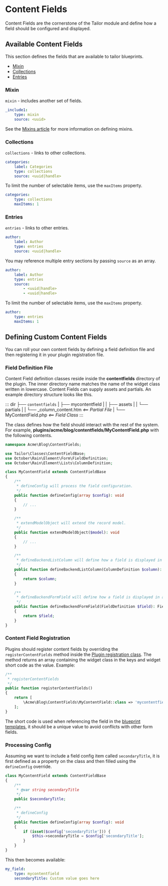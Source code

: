 # Content Fields

Content Fields are the cornerstone of the Tailor module and define how a field should be configured and displayed.

## Available Content Fields

This section defines the fields that are available to tailor blueprints.

<div class="content-list" markdown="1">

- [Mixin](#field-mixin)
- [Collections](#field-collections)
- [Entries](#field-entries)

</div>

<a name="field-mixin"></a>
### Mixin

`mixin` - includes another set of fields.

```yaml
_include1:
    type: mixin
    source: <uuid>
```

See the [Mixins article](../tailor/mixins.md) for more information on defining mixins.

<a name="field-collections"></a>
### Collections

`collections` - links to other collections.

```yaml
categories:
    label: Categories
    type: collections
    source: <uuid|handle>
```

To limit the number of selectable items, use the `maxItems` property.

```yaml
categories:
    type: collections
    maxItems: 1
```

<a name="field-entries"></a>
### Entries

`entries` - links to other entries.

```yaml
author:
    label: Author
    type: entries
    source: <uuid|handle>
```

You may reference multiple entry sections by passing `source` as an array.

```yaml
author:
    label: Author
    type: entries
    source:
        - <uuid|handle>
        - <uuid|handle>
```

To limit the number of selectable items, use the `maxItems` property.

```yaml
author:
    type: entries
    maxItems: 1
```

## Defining Custom Content Fields

You can roll your own content fields by defining a field definition file and then registering it in your plugin registration file.

### Field Definition File

Content Field definition classes reside inside the **contentfields** directory of the plugin. The inner directory name matches the name of the widget class written in lowercase. Content Fields can supply assets and partials. An example directory structure looks like this.

::: dir
├── `contentfields`
|   ├── mycontentfield
|   |   ├── assets
|   |   └── partials
|   |       └── _column_content.htm _<== Partial File_
|   └── MyContentField.php _<== Field Class_
:::

The class defines how the field should interact with the rest of the system. For example, **plugins/acme/blog/contentfields/MyContentField.php** with the following contents.

```php
namespace Acme\Blog\ContentFields;

use Tailor\Classes\ContentFieldBase;
use October\Rain\Element\Form\FieldDefinition;
use October\Rain\Element\Lists\ColumnDefinition;

class MyContentField extends ContentFieldBase
{
    /**
     * defineConfig will process the field configuration.
     */
    public function defineConfig(array $config): void
    {
        // ...
    }

    /**
     * extendModelObject will extend the record model.
     */
    public function extendModelObject($model): void
    {
        // ...
    }

    /**
     * defineBackendListColumn will define how a field is displayed in a list.
     */
    public function defineBackendListColumn(ColumnDefinition $column): ColumnDefinition
    {
        return $column;
    }

    /**
     * defineBackendFormField will define how a field is displayed in a form.
     */
    public function defineBackendFormField(FieldDefinition $field): FieldDefinition
    {
        return $field;
    }
}
```

### Content Field Registration

Plugins should register content fields by overriding the `registerContentFields` method inside the [Plugin registration class](../plugin/registration.md#registration-file). The method returns an array containing the widget class in the keys and widget short code as the value. Example:

```php
/**
 * registerContentFields
 */
public function registerContentFields()
{
    return [
        \Acme\Blog\ContentFields\MyContentField::class => 'mycontentfield'
    ];
}
```

The short code is used when referencing the field in the [blueprint templates](introduction.md), it should be a unique value to avoid conflicts with other form fields.

### Processing Config

Assuming we want to include a field config item called `secondaryTitle`, it is first defined as a property on the class and then filled using the `defineConfig` override.

```php
class MyContentField extends ContentFieldBase
{
    /**
     * @var string secondaryTitle
     */
    public $secondaryTitle;

    /**
     * defineConfig
     */
    public function defineConfig(array $config): void
    {
        if (isset($config['secondaryTitle'])) {
            $this->secondaryTitle = $config['secondaryTitle'];
        }
    }
}
```

This then becomes available:

```yaml
my_field:
    type: mycontentfield
    secondaryTitle: Custom value goes here
```
